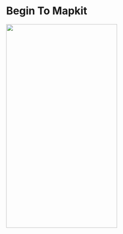 # Begin To Mapkit


<img src="https://user-images.githubusercontent.com/87249316/225690948-73fedfd3-2f18-430b-9bab-a5a90ab2fdca.png" width="300" height="550">
